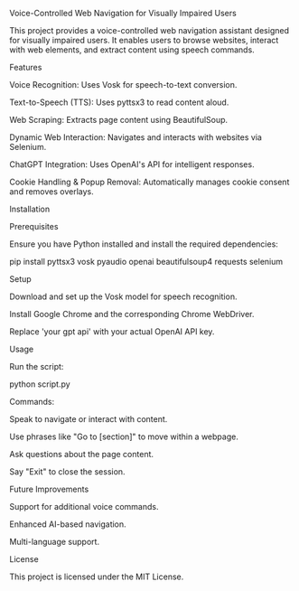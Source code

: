 Voice-Controlled Web Navigation for Visually Impaired Users

This project provides a voice-controlled web navigation assistant designed for visually impaired users. It enables users to browse websites, interact with web elements, and extract content using speech commands.

Features

Voice Recognition: Uses Vosk for speech-to-text conversion.

Text-to-Speech (TTS): Uses pyttsx3 to read content aloud.

Web Scraping: Extracts page content using BeautifulSoup.

Dynamic Web Interaction: Navigates and interacts with websites via Selenium.

ChatGPT Integration: Uses OpenAI's API for intelligent responses.

Cookie Handling & Popup Removal: Automatically manages cookie consent and removes overlays.

Installation

Prerequisites

Ensure you have Python installed and install the required dependencies:

pip install pyttsx3 vosk pyaudio openai beautifulsoup4 requests selenium

Setup

Download and set up the Vosk model for speech recognition.

Install Google Chrome and the corresponding Chrome WebDriver.

Replace 'your gpt api' with your actual OpenAI API key.

Usage

Run the script:

python script.py

Commands:

Speak to navigate or interact with content.

Use phrases like "Go to [section]" to move within a webpage.

Ask questions about the page content.

Say "Exit" to close the session.

Future Improvements

Support for additional voice commands.

Enhanced AI-based navigation.

Multi-language support.

License

This project is licensed under the MIT License.

